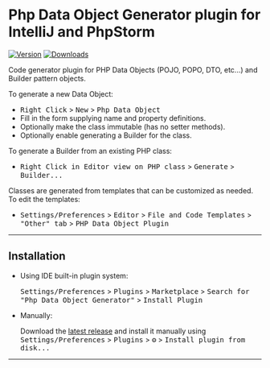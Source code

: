 # Php Data Object Generator plugin for IntelliJ and PhpStorm

[![Version](https://img.shields.io/jetbrains/plugin/v/17440.svg)](https://plugins.jetbrains.com/plugin/17440)
[![Downloads](https://img.shields.io/jetbrains/plugin/d/17440.svg)](https://plugins.jetbrains.com/plugin/17440)

<!-- Plugin description -->
Code generator plugin for PHP Data Objects (POJO, POPO, DTO, etc...) and Builder pattern objects.

To generate a new Data Object:
- <kbd>Right Click</kbd> > <kbd>New</kbd> > <kbd>Php Data Object</kbd>
- Fill in the form supplying name and property definitions.
- Optionally make the class immutable (has no setter methods).
- Optionally enable generating a Builder for the class.

To generate a Builder from an existing PHP class:
- <kbd>Right Click in Editor view on PHP class</kbd> > <kbd>Generate</kbd> > <kbd>Builder...</kbd>

Classes are generated from templates that can be customized as needed.  To edit the templates: 
- <kbd>Settings/Preferences</kbd> > <kbd>Editor</kbd> > <kbd>File and Code Templates</kbd> > <kbd>"Other" tab</kbd> > <kbd>PHP Data Object Plugin</kbd> 

<!-- Plugin description end -->

---

## Installation

- Using IDE built-in plugin system:
  
  <kbd>Settings/Preferences</kbd> > <kbd>Plugins</kbd> > <kbd>Marketplace</kbd> > <kbd>Search for "Php Data Object Generator"</kbd> >
  <kbd>Install Plugin</kbd>
  
- Manually:

  Download the [latest release](https://github.com/sourcelaborg/PhpDataObjectGeneratorPlugin/releases/latest) and install it manually using
  <kbd>Settings/Preferences</kbd> > <kbd>Plugins</kbd> > <kbd>⚙️</kbd> > <kbd>Install plugin from disk...</kbd>

---
